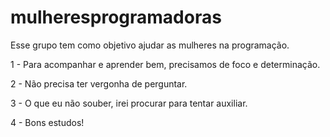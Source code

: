 # mulheresprogramadoras
Esse grupo tem como objetivo ajudar as mulheres na programação.


1 - Para acompanhar e aprender bem, precisamos de foco e determinação.

2 - Não precisa ter vergonha de perguntar.

3 - O que eu não souber, irei procurar para tentar auxiliar.

4 - Bons estudos!

